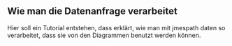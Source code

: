 ## Wie man die Datenanfrage verarbeitet

Hier soll ein Tutorial entstehen, dass erklärt, wie man mit jmespath daten so verarbeitet, dass sie von den Diagrammen benutzt werden können.

